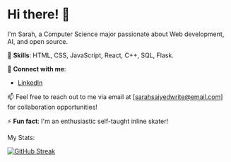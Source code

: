 
# Hi there! 👋

I'm Sarah, a Computer Science major passionate about Web development, AI, and open source.

🚀 **Skills**: HTML, CSS, JavaScript, React, C++, SQL, Flask.

💬 **Connect with me**:
- [LinkedIn](https://www.linkedin.com/in/sarah-saiyed0/)


📫 Feel free to reach out to me via email at [sarahsaiyedwrite@email.com] for collaboration opportunities!

⚡ **Fun fact**: I'm an enthusiastic self-taught inline skater!

My Stats:

[![GitHub Streak](https://streak-stats.demolab.com/?user=sarahtoninwrites)](https://git.io/streak-stats)
